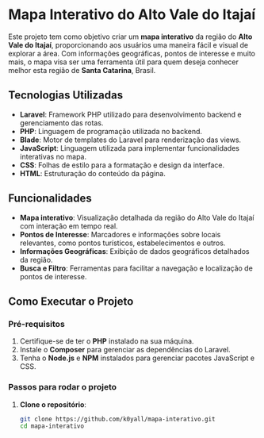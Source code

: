 # Mapa Interativo do Alto Vale do Itajaí

Este projeto tem como objetivo criar um **mapa interativo** da região do **Alto Vale do Itajaí**, proporcionando aos usuários uma maneira fácil e visual de explorar a área. Com informações geográficas, pontos de interesse e muito mais, o mapa visa ser uma ferramenta útil para quem deseja conhecer melhor esta região de **Santa Catarina**, Brasil.

## Tecnologias Utilizadas

- **Laravel**: Framework PHP utilizado para desenvolvimento backend e gerenciamento das rotas.
- **PHP**: Linguagem de programação utilizada no backend.
- **Blade**: Motor de templates do Laravel para renderização das views.
- **JavaScript**: Linguagem utilizada para implementar funcionalidades interativas no mapa.
- **CSS**: Folhas de estilo para a formatação e design da interface.
- **HTML**: Estruturação do conteúdo da página.

## Funcionalidades

- **Mapa interativo**: Visualização detalhada da região do Alto Vale do Itajaí com interação em tempo real.
- **Pontos de Interesse**: Marcadores e informações sobre locais relevantes, como pontos turísticos, estabelecimentos e outros.
- **Informações Geográficas**: Exibição de dados geográficos detalhados da região.
- **Busca e Filtro**: Ferramentas para facilitar a navegação e localização de pontos de interesse.

## Como Executar o Projeto

### Pré-requisitos

1. Certifique-se de ter o **PHP** instalado na sua máquina.
2. Instale o **Composer** para gerenciar as dependências do Laravel.
3. Tenha o **Node.js** e **NPM** instalados para gerenciar pacotes JavaScript e CSS.

### Passos para rodar o projeto

1. **Clone o repositório**:
   ```bash
   git clone https://github.com/k0yall/mapa-interativo.git
   cd mapa-interativo
